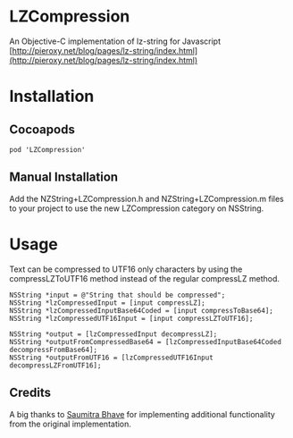 # LZCompression
An Objective-C implementation of lz-string for Javascript [http://pieroxy.net/blog/pages/lz-string/index.html](http://pieroxy.net/blog/pages/lz-string/index.html)

# Installation
## Cocoapods

```
pod 'LZCompression'
```

## Manual Installation

Add the NZString+LZCompression.h and NZString+LZCompression.m files to your project to use the new LZCompression category on NSString.

# Usage

Text can be compressed to UTF16 only characters by using the compressLZToUTF16 method instead of the regular compressLZ method.

```
NSString *input = @"String that should be compressed";
NSString *lzCompressedInput = [input compressLZ];
NSString *lzCompressedInputBase64Coded = [input compressToBase64];
NSString *lzCompressedUTF16Input = [input compressLZToUTF16];

NSString *output = [lzCompressedInput decompressLZ];
NSString *outputFromCompressedBase64 = [lzCompressedInputBase64Coded decompressFromBase64];
NSString *outputFromUTF16 = [lzCompressedUTF16Input decompressLZFromUTF16];
```

## Credits

A big thanks to [Saumitra Bhave](https://github.com/saumitrabhave) for implementing additional functionality from the original implementation.